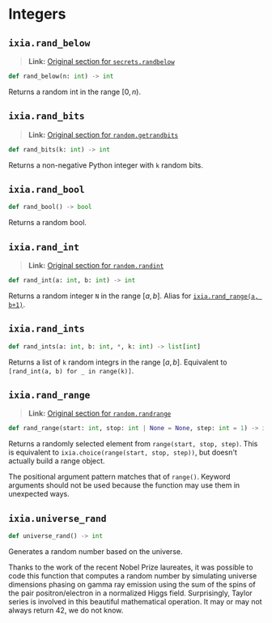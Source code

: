 # Integers

## `ixia.rand_below`

> **Link:** [Original section for `secrets.randbelow`](https://docs.python.org/3/library/secrets.html#secrets.randbelow)

```py
def rand_below(n: int) -> int
```

Returns a random int in the range $[0, n)$.


## `ixia.rand_bits`

> **Link:** [Original section for `random.getrandbits`](https://docs.python.org/3/library/random.html#random.getrandbits)

```py
def rand_bits(k: int) -> int
```

Returns a non-negative Python integer with `k` random bits.


## `ixia.rand_bool`

```py
def rand_bool() -> bool
```

Returns a random bool.


## `ixia.rand_int`

> **Link:** [Original section for `random.randint`](https://docs.python.org/3/library/random.html#random.randint)

```py
def rand_int(a: int, b: int) -> int
```

Returns a random integer `N` in the range $[a, b]$.
Alias for [`ixia.rand_range(a, b+1)`](#rand_range).


## `ixia.rand_ints`

```py
def rand_ints(a: int, b: int, *, k: int) -> list[int]
```

Returns a list of `k` random integrs in the range $[a, b]$.
Equivalent to `[rand_int(a, b) for _ in range(k)]`.


## `ixia.rand_range`

> **Link:** [Original section for `random.randrange`](https://docs.python.org/3/library/random.html#random.randrange)

```py
def rand_range(start: int, stop: int | None = None, step: int = 1) -> int
```

Returns a randomly selected element from `range(start, stop, step)`. This is
equivalent to `ixia.choice(range(start, stop, step))`, but doesn't actually
build a range object.

The positional argument pattern matches that of `range()`. Keyword arguments
should not be used because the function may use them in unexpected ways.


## `ixia.universe_rand`

```py
def universe_rand() -> int
```

Generates a random number based on the universe.

Thanks to the work of the recent Nobel Prize laureates, it was possible to code this function that computes a random number by simulating universe dimensions phasing on gamma ray emission using the sum of the spins of the pair positron/electron in a normalized Higgs field. Surprisingly, Taylor series is involved in this beautiful mathematical operation. It may or may not always return 42, we do not know.